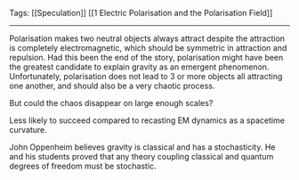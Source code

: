 Tags: [[Speculation]] [[1 Electric Polarisation and the Polarisation Field]]
___
Polarisation makes two neutral objects always attract despite the attraction is completely electromagnetic, which should be symmetric in attraction and repulsion. Had this been the end of the story, polarisation might have been the greatest candidate to explain gravity as an emergent phenomenon. Unfortunately, polarisation does not lead to 3 or more objects all attracting one another, and should also be a very chaotic process. 

But could the chaos disappear on large enough scales? 

Less likely to succeed compared to recasting EM dynamics as a spacetime curvature. 

John Oppenheim believes gravity is classical and has a stochasticity. He and his students proved that any theory coupling classical and quantum degrees of freedom must be stochastic. 
